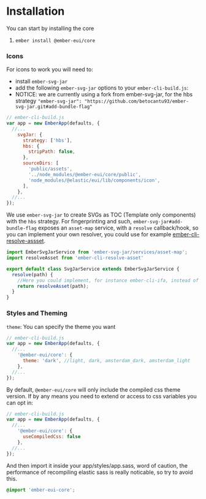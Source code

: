 # Installation

You can start by installing the core

1. `ember install @ember-eui/core`

### Icons

For icons to work you will need to:

- install `ember-svg-jar`
- add the following `ember-svg-jar` options to your `ember-cli-build.js`:
- NOTICE: we are currently using a fork from ember-svg-jar, for the hbs strategy
  `"ember-svg-jar": "https://github.com/betocantu93/ember-svg-jar.git#add-bundle-flag"`

```javascript
// ember-cli-build.js
var app = new EmberApp(defaults, {
  //...
    svgJar: {
      strategy: ['hbs'],
      hbs: {
        stripPath: false,
      },
      sourceDirs: [
        'public/assets',
        '../node_modules/@ember-eui/core/public',
        'node_modules/@elastic/eui/lib/components/icon',
      ],
    },
  //...
});

```

We use `ember-svg-jar` to create SVGs as TOC (Template only components) with the `hbs` strategy. For fingerprinting and such, `ember-svg-jar#add-bundle-flag` exposes an `asset-map` service, with a `resolve` callback/hook, so you can implement your own resolver, you could use for example [ember-cli-resolve-assset](https://github.com/buschtoens/ember-cli-resolve-asset).

```javascript
import EmberSvgJarService from 'ember-svg-jar/services/asset-map';
import resolveAsset from 'ember-cli-resolve-asset'

export default class SvgJarService extends EmberSvgJarService {
  resolve(path) {
    //Here you could implement, for instance ember-cli-ifa, instead of ember-cli-resolve-asset.
    return resolveAsset(path);
  }
}
```


### Styles and Theming

`theme`: You can specify the theme you want  

```javascript
// ember-cli-build.js
var app = new EmberApp(defaults, {
  //...
    '@ember-eui/core': {
      theme: 'dark', //light, dark, amsterdam_dark, amsterdam_light 
    },
  //...
});
```
By default, `@ember-eui/core` will only include the compiled css theme version. If by any means you need to extend or access to css variables you can opt in:

```javascript
// ember-cli-build.js
var app = new EmberApp(defaults, {
  //...
    '@ember-eui/core': {
      useCompiledCss: false
    },
  //...
});
```

And then import it inside your app/styles/app.sass, word of caution, the performance of recompiling elastic sass is really noticable, so try to avoid this.

```css
@import 'ember-eui-core';
```